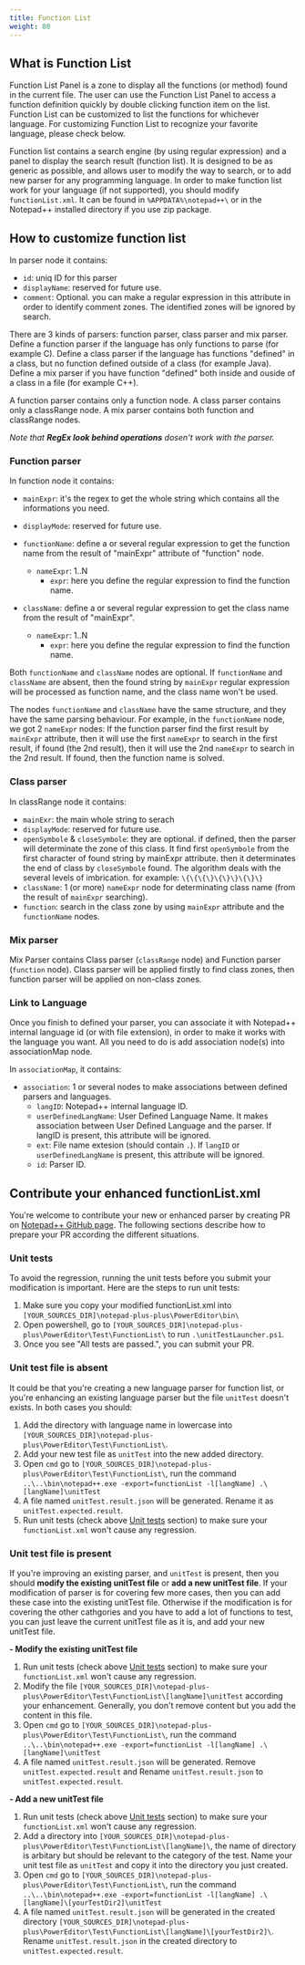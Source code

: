 ```yaml
---
title: Function List
weight: 80
---
```


## What is Function List
Function List Panel is a zone to display all the functions (or method) found in the current file. The user can use the Function List Panel to access a function definition quickly by double clicking function item on the list. Function List can be customized to list the functions for whichever language. For customizing Function List to recognize your favorite language, please check below.


Function list contains a search engine (by using regular expression) and a panel to display the search result (function list). It is designed to be as generic as possible, and allows user to modify the way to search, or to add new parser for any programming language.
In order to make function list work for your language (if not supported), you should modify `functionList.xml`. It can be found in `%APPDATA%\notepad++\` or in the Notepad++ installed directory if you use zip package.

## How to customize function list
In parser node it contains:

- `id`: uniq ID for this parser
- `displayName`: reserved for future use.
- `comment`: Optional. you can make a regular expression in this attribute in order to identify comment zones. The identified zones will be ignored by search.

There are 3 kinds of parsers: function parser, class parser and mix parser.
Define a function parser if the language has only functions to parse (for example C).
Define a class parser if the language has functions "defined" in a class, but no function defined outside of a class (for example Java).
Define a mix parser if you have function "defined" both inside and ouside of a class in a file (for example C++).

A function parser contains only a function node.
A class parser contains only a classRange node.
A mix parser contains both function and classRange nodes.

*Note that* ***RegEx look behind operations*** *dosen't work with the parser.*

### Function parser
In function node it contains:

- `mainExpr`: it's the regex to get the whole string which contains all the informations you need.
- `displayMode`: reserved for future use.
- `functionName`: define a or several regular expression to get the function name from the result of "mainExpr" attribute of "function" node.
    - `nameExpr`: 1..N
        - `expr`: here you define the regular expression to find the function name.

- `className`: define a or several regular expression to get the class name from the result of "mainExpr".
    - `nameExpr`: 1..N
        - `expr`: here you define the regular expression to find the function name.

Both `functionName` and `className` nodes are optional.
If `functionName` and `className` are absent, then the found string by `mainExpr` regular expression will be processed as function name, and the class name won't be used.


The nodes `functionName` and `className` have the same structure, and they have the same parsing behaviour. For example, in the `functionName` node, we got 2 `nameExpr` nodes:
If the function parser find the first result by `mainExpr` attribute, then it will use the first `nameExpr` to search in the first result, if found (the 2nd result), then it will use the 2nd `nameExpr` to search in the 2nd result. If found, then the function name is solved.

### Class parser
In classRange node it contains:

- `mainExr`: the main whole string to serach
- `displayMode`: reserved for future use.
- `openSymbole` & `closeSymbole`: they are optional. if defined, then the parser will determinate the zone of this class. It find first `openSymbole` from the first character of found string by mainExpr attribute. then it determinates the end of class by `closeSymbole` found. The algorithm deals with the several levels of imbrication. for example: `\{\{\{\}\{\}\}\{\}\}`
- `className`: 1 (or more) `nameExpr` node for determinating class name (from the result of `mainExpr` searching).
- `function`: search in the class zone by using `mainExpr` attribute and the `functionName` nodes.

### Mix parser
Mix Parser contains Class parser (`classRange` node) and Function parser (`function` node).
Class parser will be applied firstly to find class zones, then function parser will be applied on non-class zones.

### Link to Language
Once you finish to defined your parser, you can associate it with Notepad++ internal language id (or with file extension), in order to make it works with the language you want. All you need to do is add association node(s) into associationMap node.

In `associationMap`, it contains:

- `association`: 1 or several nodes to make associations between defined parsers and languages.
    - `langID`: Notepad++ internal language ID.
    - `userDefinedLangName`: User Defined Language Name. It makes association between User Defined Language and the parser. If langID is present, this attribute will be ignored.
    - `ext`: File name extesion (should contain `.`). If `langID` or `userDefinedLangName` is present, this attribute will be ignored.
    - `id`: Parser ID.

## Contribute your enhanced functionList.xml

You're welcome to contribute your new or enhanced parser by creating PR on [Notepad++ GitHub page](https://github.com/notepad-plus-plus/notepad-plus-plus). 
The following sections describe how to prepare your PR according the different situations.

### Unit tests

To avoid the regression, running the unit tests before you submit your modification is important. Here are the steps to run unit tests:

1. Make sure you copy your modified functionList.xml into `[YOUR_SOURCES_DIR]\notepad-plus-plus\PowerEditor\bin\`
2. Open powershell, go to `[YOUR_SOURCES_DIR]\notepad-plus-plus\PowerEditor\Test\FunctionList\` to run `.\unitTestLauncher.ps1`.
3. Once you see "All tests are passed.", you can submit your PR.

### Unit test file is absent

It could be that you're creating a new language parser for function list, or you're enhancing an existing language parser but the file `unitTest` doesn't exists. In both cases you should:

1. Add the directory with language name in lowercase into `[YOUR_SOURCES_DIR]\notepad-plus-plus\PowerEditor\Test\FunctionList\`.
2. Add your new test file as `unitTest` into the new added directory.
3. Open `cmd` go to `[YOUR_SOURCES_DIR]\notepad-plus-plus\PowerEditor\Test\FunctionList\`, run the command `..\..\bin\notepad++.exe -export=functionList -l[langName] .\[langName]\unitTest`
4. A file named `unitTest.result.json` will be generated. Rename it as `unitTest.expected.result`.
5. Run unit tests (check above [Unit tests](#unit-tests) section) to make sure your `functionList.xml` won't cause any regression.

### Unit test file is present

If you're improving an existing parser, and `unitTest` is present, then you should **modify the existing unitTest file** or **add a new unitTest file**. If your modification of parser is for covering few more cases, then you can add these case into the existing unitTest file. Otherwise if the modification is for covering the other cathgories and you have to add a lot of functions to test, you can just leave the current unitTest file as it is, and add your new unitTest file. 

**- Modify the existing unitTest file**

1. Run unit tests (check above [Unit tests](#unit-tests) section) to make sure your `functionList.xml` won't cause any regression.
2. Modify the file `[YOUR_SOURCES_DIR]\notepad-plus-plus\PowerEditor\Test\FunctionList\[langName]\unitTest` according your enhancement. Generally, you don't remove content but you add the content in this file.
3. Open `cmd` go to `[YOUR_SOURCES_DIR]\notepad-plus-plus\PowerEditor\Test\FunctionList\`, run the command `..\..\bin\notepad++.exe -export=functionList -l[langName] .\[langName]\unitTest`
4. A file named `unitTest.result.json` will be generated. Remove `unitTest.expected.result` and Rename `unitTest.result.json` to `unitTest.expected.result`.

**- Add a new unitTest file**

1. Run unit tests (check above [Unit tests](#unit-tests) section) to make sure your `functionList.xml` won't cause any regression.
2. Add a directory into `[YOUR_SOURCES_DIR]\notepad-plus-plus\PowerEditor\Test\FunctionList\[langName]\`, the name of directory is arbitary but should be relevant to the category of the test. Name your unit test file as `unitTest` and copy it into the directory you just created.
3. Open `cmd` go to `[YOUR_SOURCES_DIR]\notepad-plus-plus\PowerEditor\Test\FunctionList\`, run the command `..\..\bin\notepad++.exe -export=functionList -l[langName] .\[langName]\[yourTestDir2]\unitTest`
4. A file named `unitTest.result.json` will be generated in the created directory `[YOUR_SOURCES_DIR]\notepad-plus-plus\PowerEditor\Test\FunctionList\[langName]\[yourTestDir2]\`. Rename `unitTest.result.json` in the created directory  to `unitTest.expected.result`.

